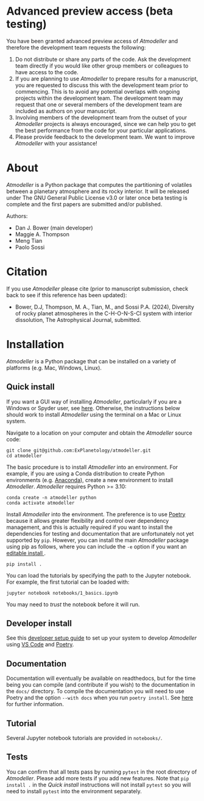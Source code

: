 # Advanced preview access (beta testing)

You have been granted advanced preview access of *Atmodeller* and therefore the development team requests the following:

1. Do not distribute or share any parts of the code. Ask the development team directly if you would like other group members or colleagues to have access to the code.
2. If you are planning to use *Atmodeller* to prepare results for a manuscript, you are requested to discuss this with the development team prior to commencing. This is to avoid any potential overlaps with ongoing projects within the development team. The development team may request that one or several members of the development team are included as authors on your manuscript.
3. Involving members of the development team from the outset of your *Atmodeller* projects is always encouraged, since we can help you to get the best performance from the code for your particular applications.
4. Please provide feedback to the development team. We want to improve *Atmodeller* with your assistance!

# About
*Atmodeller* is a Python package that computes the partitioning of volatiles between a planetary atmosphere and its rocky interior. It will be released under The GNU General Public License v3.0 or later once beta testing is complete and the first papers are submitted and/or published.

Authors:

- Dan J. Bower (main developer)
- Maggie A. Thompson
- Meng Tian
- Paolo Sossi

# Citation

If you use *Atmodeller* please cite (prior to manuscript submission, check back to see if this reference has been updated):

- Bower, D.J, Thompson, M. A., Tian, M., and Sossi P.A. (2024), Diversity of rocky planet atmospheres in the C-H-O-N-S-Cl system with interior dissolution, The Astrophysical Journal, submitted.

# Installation

*Atmodeller* is a Python package that can be installed on a variety of platforms (e.g. Mac, Windows, Linux).

## Quick install

If you want a GUI way of installing *Atmodeller*, particularly if you are a Windows or Spyder user, see [here](https://gist.github.com/djbower/c82b4a70a3c3c74ad26dc572edefdd34). Otherwise, the instructions below should work to install *Atmodeller* using the terminal on a Mac or Linux system.

Navigate to a location on your computer and obtain the *Atmodeller* source code:

    git clone git@github.com:ExPlanetology/atmodeller.git
    cd atmodeller

The basic procedure is to install *Atmodeller* into an environment. For example, if you are using a Conda distribution to create Python environments (e.g. [Anaconda](https://www.anaconda.com/download)), create a new environment to install *Atmodeller*. *Atmodeller* requires Python >= 3.10:

    conda create -n atmodeller python
    conda activate atmodeller

Install *Atmodeller* into the environment. The preference is to use [Poetry](https://python-poetry.org) because it allows greater flexibility and control over dependency management, and this is actually required if you want to install the dependencies for testing and documentation that are unfortunately not yet supported by `pip`. However, you can install the main *Atmodeller* package using pip as follows, where you can include the `-e` option if you want an [editable install ](https://setuptools.pypa.io/en/latest/userguide/development_mode.html).


    pip install .


You can load the tutorials by specifying the path to the Jupyter notebook. For example, the first tutorial can be loaded with:


    jupyter notebook notebooks/1_basics.ipynb


You may need to *trust* the notebook before it will run.

## Developer install

See this [developer setup guide](https://gist.github.com/djbower/c66474000029730ac9f8b73b96071db3) to set up your system to develop *Atmodeller* using [VS Code](https://code.visualstudio.com) and [Poetry](https://python-poetry.org).

## Documentation

Documentation will eventually be available on readthedocs, but for the time being you can compile (and contribute if you wish) to the documentation in the `docs/` directory. To compile the documentation you will need to use Poetry and the option `--with docs` when you run `poetry install`. See [here](https://python-poetry.org/docs/managing-dependencies/) for further information.

## Tutorial

Several Jupyter notebook tutorials are provided in `notebooks/`.

## Tests

You can confirm that all tests pass by running `pytest` in the root directory of *Atmodeller*. Please add more tests if you add new features. Note that `pip install .` in the *Quick install* instructions will not install `pytest` so you will need to install `pytest` into the environment separately.
